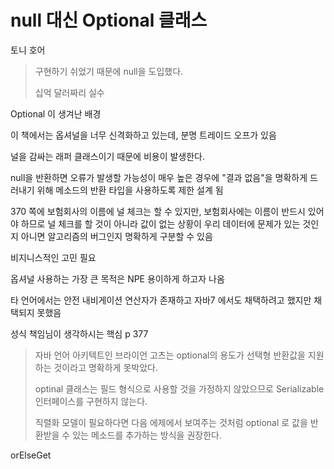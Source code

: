 # null 대신 Optional 클래스

토니 호어

> 구현하기 쉬었기 때문에 null을 도입했다.
>
> 십억 달러짜리 실수

Optional 이 생겨난 배경

이 책에서는 옵셔널을 너무 신격화하고 있는데, 분명 트레이드 오프가 있음

널을 감싸는 래퍼 클래스이기 때문에 비용이 발생한다.

null을 반환하면 오류가 발생할 가능성이 매우 높은 경우에 "결과 없음"을 명확하게 드러내기 위해 메소드의 반환 타입을 사용하도록 제한 설계 됨

370 쪽에 보험회사의 이름에 널 체크는 할 수 있지만, 보험회사에는 이름이 반드시 있어야 하므로 널 체크를 할 것이 아니라 값이 없는 상황이 우리 데이터에 문제가 있는 것인지 아니면 알고리즘의 버그인지 명확하게 구분할 수 있음

비지니스적인 고민 필요





옵셔널 사용하는 가장 큰 목적은 NPE 용이하게 하고자 나옴

타 언어에서는 안전 내비게이션 연산자가 존재하고 자바7 에서도 채택하려고 했지만 채택되지 못했음

성식 책임님이 생각하시는 핵심 p 377

> 자바 언어 아키텍트인 브라이언 고츠는 optional의 용도가 선택형 반환값을 지원하는 것이라고 명확하게 못박았다.
>
> optinal 클래스는 필드 형식으로 사용할 것을 가정하지 않았으므로 Serializable 인터페이스를 구현하지 않는다.
>
> 직렬화 모델이 필요하다면 다음 에제에서 보여주는 것처럼 optional 로 값을 반환받을 수 있는 메소드를 추가하는 방식을 권장한다.

orElseGet